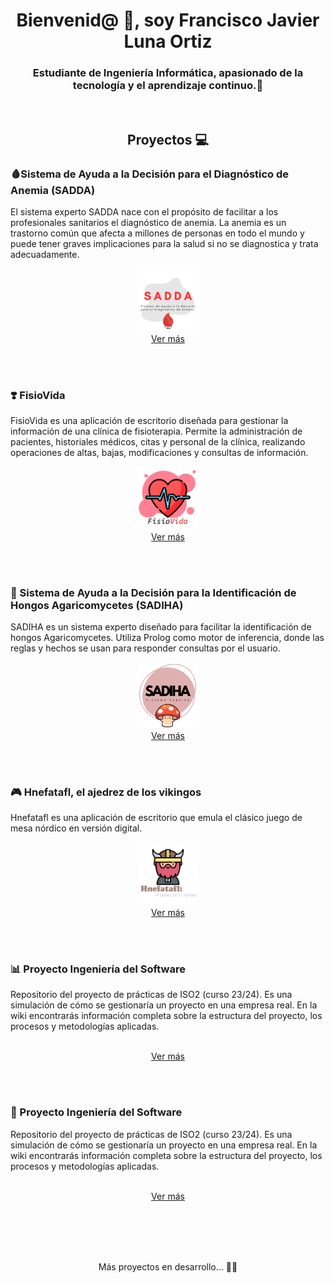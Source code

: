 <h1 align="center">Bienvenid@ 👋, soy Francisco Javier Luna Ortiz</h1>
<h3 align="center">Estudiante de Ingeniería Informática, apasionado de la tecnología y el aprendizaje continuo.📕</h3>
<br>
<h2 align="center">Proyectos 💻</h2>
<h3>🩸Sistema de Ayuda a la Decisión para el Diagnóstico de Anemia (SADDA)</h3>
El sistema experto SADDA nace con el propósito de facilitar a los profesionales sanitarios el diagnóstico de anemia. La anemia es un trastorno común que afecta a millones de personas en todo el mundo y puede tener graves implicaciones para la salud si no se diagnostica y trata adecuadamente.
  <p align="center">
    <img src="src/SADDA.png" style="width: 20%; height: auto;">
    <br>
    <a href="URL_DE_TU_PAGINA" target="_blank">Ver más</a>
  </p>
  <br>
  <br>



<h3>❣️ FisioVida </h3>
FisioVida es una aplicación de escritorio diseñada para gestionar la información de una clínica de fisioterapia. Permite la administración de pacientes, historiales médicos, citas y personal de la clínica, realizando operaciones de altas, bajas, modificaciones y consultas de información.
  <p align="center">
    <img src="src/FisioVida.jpg" style="width: 20%; height: auto;">
    <br>
    <a href="URL_DE_TU_PAGINA" target="_blank">Ver más</a>
  </p>
  <br>
  <br>

<h3>🍄 Sistema de Ayuda a la Decisión para la Identificación de Hongos Agaricomycetes (SADIHA)</h3>
SADIHA es un sistema experto diseñado para facilitar la identificación de hongos Agaricomycetes. Utiliza Prolog como motor de inferencia, donde las reglas y hechos se usan para responder consultas por el usuario.
  <p align="center">
    <img src="src/SADIHA.png" style="width: 20%; height: auto;">
    <br>
    <a href="URL_DE_TU_PAGINA" target="_blank">Ver más</a>
  </p>
  <br>
  <br>



<h3>🎮 Hnefatafl, el ajedrez de los vikingos </h3>
Hnefatafl es una aplicación de escritorio que emula el clásico juego de mesa nórdico en versión digital.
  <p align="center">
    <img src="src/Hnefatafl.png" style="width: 20%; height: auto;">
    <br>
    <a href="URL_DE_TU_PAGINA" target="_blank">Ver más</a>
  </p>
  <br>
  <br>

<h3>📊 Proyecto Ingeniería del Software</h3>
Repositorio del proyecto de prácticas de ISO2 (curso 23/24). Es una simulación de cómo se gestionaría un proyecto en una empresa real. En la wiki encontrarás información completa sobre la estructura del proyecto, los procesos y metodologías aplicadas.
  <p align="center">
    <br>
    <a href="https://github.com/RedBed24/ISO2-2023-B05.git" target="_blank">Ver más</a>
  </p>
  <br>
  <br>

  <h3>🤖 Proyecto Ingeniería del Software</h3>
Repositorio del proyecto de prácticas de ISO2 (curso 23/24). Es una simulación de cómo se gestionaría un proyecto en una empresa real. En la wiki encontrarás información completa sobre la estructura del proyecto, los procesos y metodologías aplicadas.
  <p align="center">
    <br>
    <a href="https://github.com/RedBed24/ISO2-2023-B05.git" target="_blank">Ver más</a>
  </p>
  <br>
  <br>
  <br>
  <br>
  <p align = "center">
  Más proyectos en desarrollo... 🤔💭
  </p>

